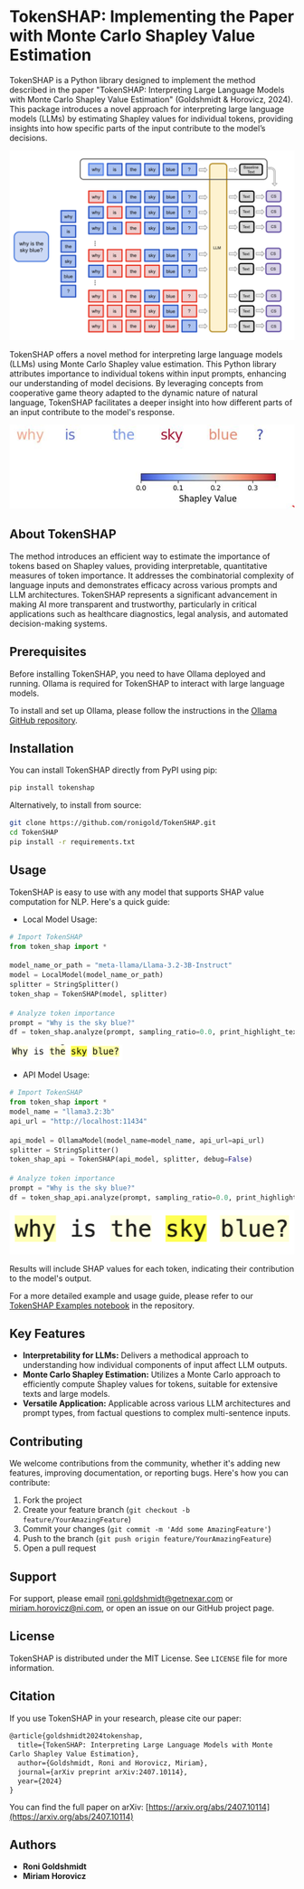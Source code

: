 # TokenSHAP: Implementing the Paper with Monte Carlo Shapley Value Estimation

TokenSHAP is a Python library designed to implement the method described in the paper "TokenSHAP: Interpreting Large Language Models with Monte Carlo Shapley Value Estimation" (Goldshmidt & Horovicz, 2024). This package introduces a novel approach for interpreting large language models (LLMs) by estimating Shapley values for individual tokens, providing insights into how specific parts of the input contribute to the model’s decisions.

![Tokens Architecture](data/TokenSHAP_flow.png)

TokenSHAP offers a novel method for interpreting large language models (LLMs) using Monte Carlo Shapley value estimation. This Python library attributes importance to individual tokens within input prompts, enhancing our understanding of model decisions. By leveraging concepts from cooperative game theory adapted to the dynamic nature of natural language, TokenSHAP facilitates a deeper insight into how different parts of an input contribute to the model's response.

![Tokens Importance](data/plot.JPG)

## About TokenSHAP

The method introduces an efficient way to estimate the importance of tokens based on Shapley values, providing interpretable, quantitative measures of token importance. It addresses the combinatorial complexity of language inputs and demonstrates efficacy across various prompts and LLM architectures. TokenSHAP represents a significant advancement in making AI more transparent and trustworthy, particularly in critical applications such as healthcare diagnostics, legal analysis, and automated decision-making systems.

## Prerequisites

Before installing TokenSHAP, you need to have Ollama deployed and running. Ollama is required for TokenSHAP to interact with large language models.

To install and set up Ollama, please follow the instructions in the [Ollama GitHub repository](https://github.com/ollama/ollama).

## Installation

You can install TokenSHAP directly from PyPI using pip:

```bash
pip install tokenshap
```

Alternatively, to install from source:

```bash
git clone https://github.com/ronigold/TokenSHAP.git
cd TokenSHAP
pip install -r requirements.txt
```

## Usage

TokenSHAP is easy to use with any model that supports SHAP value computation for NLP. 
Here's a quick guide:

- Local Model Usage:

```python
# Import TokenSHAP
from token_shap import *

model_name_or_path = "meta-llama/Llama-3.2-3B-Instruct"
model = LocalModel(model_name_or_path)
splitter = StringSplitter()
token_shap = TokenSHAP(model, splitter)

# Analyze token importance
prompt = "Why is the sky blue?"
df = token_shap.analyze(prompt, sampling_ratio=0.0, print_highlight_text=True)
```
<img src="data/local_out.png" alt="Output1" width="200" height="28"/>

- API Model Usage:

```python
# Import TokenSHAP
from token_shap import *
model_name = "llama3.2:3b"
api_url = "http://localhost:11434"

api_model = OllamaModel(model_name=model_name, api_url=api_url)
splitter = StringSplitter()
token_shap_api = TokenSHAP(api_model, splitter, debug=False)

# Analyze token importance
prompt = "Why is the sky blue?"
df = token_shap_api.analyze(prompt, sampling_ratio=0.0, print_highlight_text=True)
```
![Output2](data/api_out.png)

Results will include SHAP values for each token, indicating their contribution to the model's output.

For a more detailed example and usage guide, please refer to our [TokenSHAP Examples notebook](notebooks/TokenShap%20Examples.ipynb) in the repository.

## Key Features

- **Interpretability for LLMs:** Delivers a methodical approach to understanding how individual components of input affect LLM outputs.
- **Monte Carlo Shapley Estimation:** Utilizes a Monte Carlo approach to efficiently compute Shapley values for tokens, suitable for extensive texts and large models.
- **Versatile Application:** Applicable across various LLM architectures and prompt types, from factual questions to complex multi-sentence inputs.

## Contributing

We welcome contributions from the community, whether it's adding new features, improving documentation, or reporting bugs. Here's how you can contribute:

1. Fork the project
2. Create your feature branch (`git checkout -b feature/YourAmazingFeature`)
3. Commit your changes (`git commit -m 'Add some AmazingFeature'`)
4. Push to the branch (`git push origin feature/YourAmazingFeature`)
5. Open a pull request

## Support

For support, please email roni.goldshmidt@getnexar.com or miriam.horovicz@ni.com, or open an issue on our GitHub project page.

## License

TokenSHAP is distributed under the MIT License. See `LICENSE` file for more information.

## Citation

If you use TokenSHAP in your research, please cite our paper:

```
@article{goldshmidt2024tokenshap,
  title={TokenSHAP: Interpreting Large Language Models with Monte Carlo Shapley Value Estimation},
  author={Goldshmidt, Roni and Horovicz, Miriam},
  journal={arXiv preprint arXiv:2407.10114},
  year={2024}
}
```

You can find the full paper on arXiv: [https://arxiv.org/abs/2407.10114](https://arxiv.org/abs/2407.10114)

## Authors

- **Roni Goldshmidt**
- **Miriam Horovicz**
